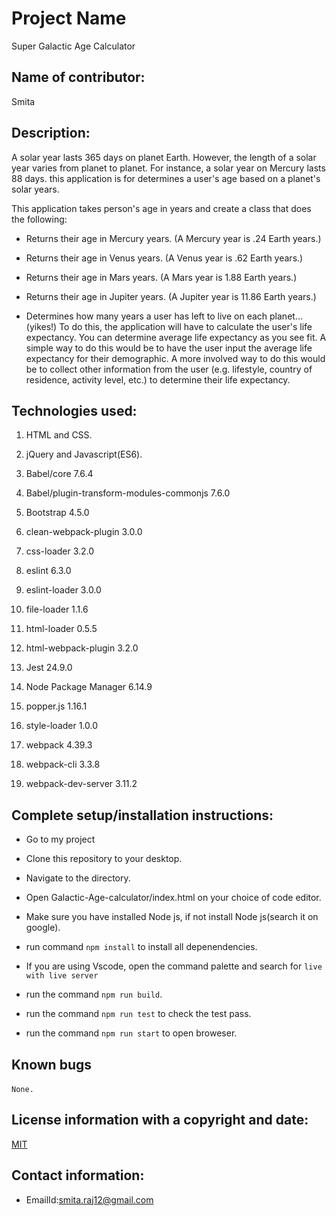 

# Project Name

   Super Galactic Age Calculator

## Name of contributor:

Smita   

## Description:

A solar year lasts 365 days on planet Earth. However, the length of a solar year varies from planet to planet. For instance, a solar year on Mercury lasts 88 days. this application is for determines a user's age based on a planet's solar years.

This application takes person's age in years and create a class that does the following:

- Returns their age in Mercury years. (A Mercury year is .24 Earth years.)

- Returns their age in Venus years. (A Venus year is .62 Earth years.)

- Returns their age in Mars years. (A Mars year is 1.88 Earth years.)

- Returns their age in Jupiter years. (A Jupiter year is 11.86 Earth years.)

- Determines how many years a user has left to live on each planet… (yikes!) To do this, the application will have to calculate the user's life expectancy. You can determine average life expectancy as you see fit. A simple way to do this would be to have the user input the average life expectancy for their demographic. A more involved way to do this would be to collect other information from the user (e.g. lifestyle, country of residence, activity level, etc.) to determine their life expectancy.

## Technologies used:

1. HTML and CSS.

2. jQuery and Javascript(ES6).

3. Babel/core 7.6.4

4. Babel/plugin-transform-modules-commonjs 7.6.0

5. Bootstrap 4.5.0

6. clean-webpack-plugin 3.0.0

7. css-loader 3.2.0

8. eslint 6.3.0

9. eslint-loader 3.0.0

10. file-loader 1.1.6

11. html-loader 0.5.5

12. html-webpack-plugin 3.2.0

13. Jest 24.9.0

15. Node Package Manager 6.14.9

16. popper.js 1.16.1

17. style-loader 1.0.0

18. webpack 4.39.3

19. webpack-cli 3.3.8

20. webpack-dev-server 3.11.2
    

## Complete setup/installation instructions:

* Go to my project       

* Clone this repository to your desktop.

* Navigate to the directory.

* Open Galactic-Age-calculator/index.html on your choice of code editor.

* Make sure you have installed Node js, if not install Node js(search it on google).

* run command `npm install` to install all depenendencies.

* If you are using Vscode, open the command palette and search for `live
with live server`

* run the command `npm run build`.

* run the command `npm run test` to check the test pass.

* run the command `npm run start` to open broweser.


## Known bugs

`None.`     

## License information with a copyright and date:

 [MIT](https://opensource.org/licenses/MIT)

## Contact information:
   
* EmailId:smita.raj12@gmail.com

